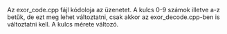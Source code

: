 Az exor_code.cpp fájl kódoloja az üzenetet. A kulcs 0-9 számok illetve a-z betűk, de ezt meg lehet változtatni, csak akkor az exor_decode.cpp-ben is változtatni kell.
A kulcs mérete változó.
